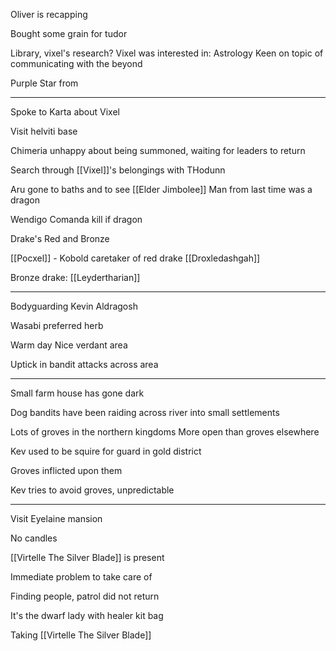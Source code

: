 Oliver is recapping

Bought some grain for tudor



Library, vixel's research?
Vixel was interested in: 
	Astrology
		Keen on topic of communicating with the beyond


Purple Star from 



<hr>


Spoke to Karta about Vixel


Visit helviti base

Chimeria unhappy about being summoned, waiting for leaders to return

Search through [[Vixel]]'s belongings with THodunn

Aru gone to baths and to see [[Elder Jimbolee]]
Man from last time was a dragon

Wendigo Comanda kill if dragon

Drake's Red and Bronze

[[Pocxel]] - Kobold caretaker of red drake [[Droxledashgah]]

Bronze drake: [[Leydertharian]]

<hr>

Bodyguarding Kevin Aldragosh

Wasabi preferred herb

Warm day
Nice verdant area

Uptick in bandit attacks across area

<hr>


Small farm house has gone dark

Dog bandits have been raiding across river into small settlements



Lots of groves in the northern kingdoms
More open than groves elsewhere

Kev used to be squire for guard in gold district

Groves inflicted upon them

Kev tries to avoid groves, unpredictable

<hr>

Visit Eyelaine mansion

No candles

[[Virtelle The Silver Blade]] is present

Immediate problem to take care of

Finding people, patrol did not return

It's the dwarf lady with healer kit bag

Taking [[Virtelle The Silver Blade]]










